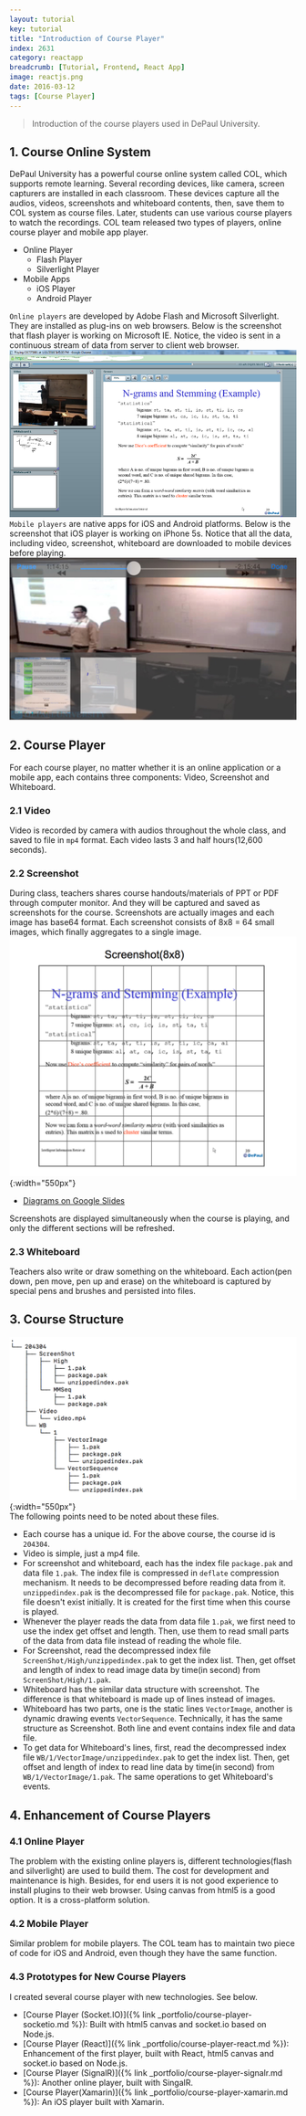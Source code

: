```yaml
---
layout: tutorial
key: tutorial
title: "Introduction of Course Player"
index: 2631
category: reactapp
breadcrumb: [Tutorial, Frontend, React App]
image: reactjs.png
date: 2016-03-12
tags: [Course Player]
---
```


> Introduction of the course players used in DePaul University.

## 1. Course Online System
DePaul University has a powerful course online system called COL, which supports remote learning. Several recording devices, like camera, screen capturers are installed in each classroom. These devices capture all the audios, videos, screenshots and whiteboard contents, then, save them to COL system as course files. Later, students can use various course players to watch the recordings. COL team released two types of players, online course player and mobile app player.
* Online Player
  - Flash Player
  - Silverlight Player
* Mobile Apps
  - iOS Player
  - Android Player

`Online players` are developed by Adobe Flash and Microsoft Silverlight. They are installed as plug-ins on web browsers. Below is the screenshot that flash player is working on Microsoft IE. Notice, the video is sent in a continuous stream of data from server to client web browser.
![image](/public/images/frontend/2631/flash.png)
`Mobile players` are native apps for iOS and Android platforms. Below is the screenshot that iOS player is working on iPhone 5s. Notice that all the data, including video, screenshot, whiteboard are downloaded to mobile devices before playing.
![image](/public/images/frontend/2631/coliphone.jpeg)

## 2. Course Player
For each course player, no matter whether it is an online application or a mobile app, each contains three components: Video, Screenshot and Whiteboard.  
### 2.1 Video
Video is recorded by camera with audios throughout the whole class, and saved to file in `mp4` format. Each video lasts 3 and half hours(12,600 seconds).
### 2.2 Screenshot
During class, teachers shares course handouts/materials of PPT or PDF through computer monitor. And they will be captured and saved as screenshots for the course. Screenshots are actually images and each image has base64 format. Each screenshot consists of 8x8 = 64 small images, which finally aggregates to a single image.
![image](/public/images/frontend/2631/screenshot.png){:width="550px"}
* [Diagrams on Google Slides](https://docs.google.com/presentation/d/1dy1h3lmJh-vskUyPUWAeqCxNT0-YSHfioo4VwwcTdpM/edit?usp=sharing)

Screenshots are displayed simultaneously when the course is playing, and only the different sections will be refreshed.
### 2.3 Whiteboard
Teachers also write or draw something on the whiteboard. Each action(pen down, pen move, pen up and erase) on the whiteboard is captured by special pens and brushes and persisted into files.

## 3. Course Structure
![image](/public/images/frontend/2631/datafiles.png){:width="550px"}  
The following points need to be noted about these files.
* Each course has a unique id. For the above course, the course id is `204304`.
* Video is simple, just a mp4 file.
* For screenshot and whiteboard, each has the index file `package.pak` and data file `1.pak`. The index file is compressed in `deflate` compression mechanism. It needs to be decompressed before reading data from it. `unzippedindex.pak` is the decompressed file for `package.pak`. Notice, this file doesn't exist initially. It is created for the first time when this course is played.
* Whenever the player reads the data from data file `1.pak`, we first need to use the index get offset and length. Then, use them to read small parts of the data from data file instead of reading the whole file.
* For Screenshot, read the decompressed index file `ScreenShot/High/unzippedindex.pak` to get the index list. Then, get offset and length of index to read image data by time(in second) from `ScreenShot/High/1.pak`.
* Whiteboard has the similar data structure with screenshot. The difference is that whiteboard is made up of lines instead of images.
* Whiteboard has two parts, one is the static lines `VectorImage`, another is dynamic drawing events `VectorSequence`. Technically, it has the same structure as Screenshot. Both line and event contains index file and data file.
* To get data for Whiteboard's lines, first, read the decompressed index file `WB/1/VectorImage/unzippedindex.pak` to get the index list. Then, get offset and length of index to read line data by time(in second) from `WB/1/VectorImage/1.pak`. The same operations to get Whiteboard's events.

## 4. Enhancement of Course Players
### 4.1 Online Player
The problem with the existing online players is, different technologies(flash and silverlight) are used to build them. The cost for development and maintenance is high. Besides, for end users it is not good experience to install plugins to their web browser. Using canvas from html5 is a good option. It is a cross-platform solution.
### 4.2 Mobile Player
Similar problem for mobile players. The COL team has to maintain two piece of code for iOS and Android, even though they have the same function.
### 4.3 Prototypes for New Course Players
I created several course player with new technologies. See below.
* [Course Player (Socket.IO)]({% link _portfolio/course-player-socketio.md %}): Built with html5 canvas and socket.io based on Node.js.
* [Course Player (React)]({% link _portfolio/course-player-react.md %}): Enhancement of the first player, built with React, html5 canvas and socket.io based on Node.js.
* [Course Player (SignalR)]({% link _portfolio/course-player-signalr.md %}): Another online player, built with SingalR.
* [Course Player(Xamarin)]({% link _portfolio/course-player-xamarin.md %}): An iOS player built with Xamarin.
